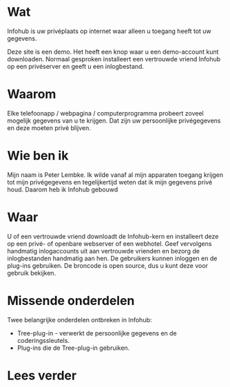 # Wat

Infohub is uw privéplaats op internet waar alleen u toegang heeft tot uw gegevens.

Deze site is een demo. Het heeft een knop waar u een demo-account kunt downloaden. Normaal gesproken installeert een
vertrouwde vriend Infohub op een privéserver en geeft u een inlogbestand.

# Waarom

Elke telefoonapp / webpagina / computerprogramma probeert zoveel mogelijk gegevens van u te krijgen. Dat zijn uw
persoonlijke privégegevens en deze moeten privé blijven.

# Wie ben ik

Mijn naam is Peter Lembke. Ik wilde vanaf al mijn apparaten toegang krijgen tot mijn privégegevens en tegelijkertijd
weten dat ik mijn gegevens privé houd. Daarom heb ik Infohub gebouwd

# Waar

U of een vertrouwde vriend downloadt de Infohub-kern en installeert deze op een privé- of openbare webserver of een
webhotel. Geef vervolgens handmatig inlogaccounts uit aan vertrouwde vrienden en bezorg de inlogbestanden handmatig aan
hen. De gebruikers kunnen inloggen en de plug-ins gebruiken. De broncode is open source, dus u kunt deze voor gebruik
bekijken.

# Missende onderdelen

Twee belangrijke onderdelen ontbreken in Infohub:

* Tree-plug-in - verwerkt de persoonlijke gegevens en de coderingssleutels.
* Plug-ins die de Tree-plug-in gebruiken.

# Lees verder
